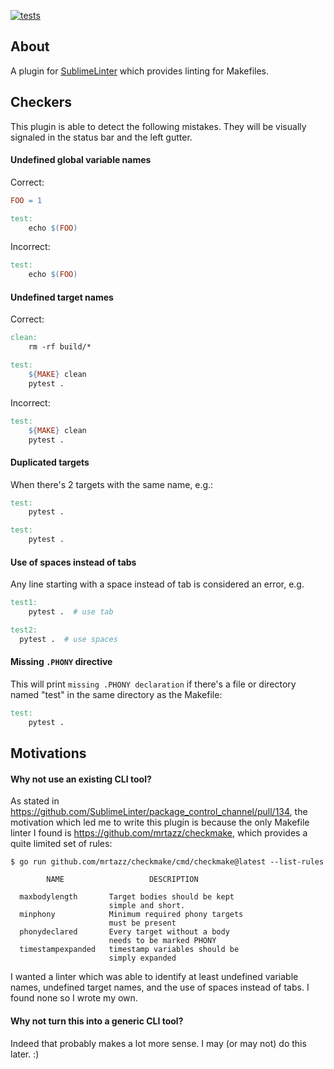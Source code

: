 [![tests](https://github.com/giampaolo/SublimeLinter-makefile/actions/workflows/tests.yml/badge.svg)](https://github.com/giampaolo/SublimeLinter-makefile/actions/workflows/tests.yml)

About
-----

A plugin for [SublimeLinter](https://github.com/SublimeLinter/SublimeLinter)
which provides linting for Makefiles.

Checkers
--------

This plugin is able to detect the following mistakes. They will be visually
signaled in the status bar and the left gutter.

#### Undefined global variable names

Correct:

```makefile
FOO = 1

test:
    echo $(FOO)
```

Incorrect:

```makefile
test:
    echo $(FOO)
```

#### Undefined target names

Correct:

```makefile
clean:
    rm -rf build/*

test:
    ${MAKE} clean
    pytest .

```

Incorrect:

```makefile
test:
    ${MAKE} clean
    pytest .
```

#### Duplicated targets

When there's 2 targets with the same name, e.g.:

```makefile
test:
    pytest .

test:
    pytest .
```

#### Use of spaces instead of tabs

Any line starting with a space instead of tab is considered an error, e.g.

```makefile
test1:
    pytest .  # use tab

test2:
  pytest .  # use spaces
````

#### Missing `.PHONY` directive

This will print `missing .PHONY declaration` if there's a file or directory
named "test" in the same directory as the Makefile:

```makefile
test:
    pytest .
```

Motivations
-----------

#### Why not use an existing CLI tool?

As stated in https://github.com/SublimeLinter/package_control_channel/pull/134,
the motivation which led me to write this plugin is because the only Makefile
linter I found is https://github.com/mrtazz/checkmake, which provides a quite
limited set of rules:

```
$ go run github.com/mrtazz/checkmake/cmd/checkmake@latest --list-rules

        NAME                   DESCRIPTION

  maxbodylength       Target bodies should be kept
                      simple and short.
  minphony            Minimum required phony targets
                      must be present
  phonydeclared       Every target without a body
                      needs to be marked PHONY
  timestampexpanded   timestamp variables should be
                      simply expanded
```

I wanted a linter which was able to identify at least undefined variable names,
undefined target names, and the use of spaces instead of tabs. I found none so
I wrote my own.

#### Why not turn this into a generic CLI tool?

Indeed that probably makes a lot more sense. I may (or may not) do this later.
:)
